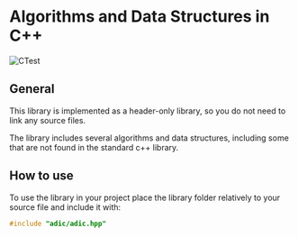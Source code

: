 # Algorithms and Data Structures in C++

![CTest](https://github.com/icecoldgold773/algorithms-in-cpp/actions/workflows/cmake-tests.yml/badge.svg?branch=main)

## General

This library is implemented as a header-only library, so you do not need to link any source files.

The library includes several algorithms and data structures, including some that are not found in the standard c++ library.

## How to use

To use the library in your project place the library folder relatively to your source file and include it with:

```cpp
#include "adic/adic.hpp"
```